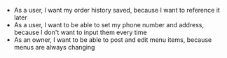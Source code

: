 - As a user, I want my order history saved, because I want to reference it later
- As a user, I want to be able to set my phone number and address, because I don't want to input them every time
- As an owner, I want to be able to post and edit menu items, because menus are always changing
